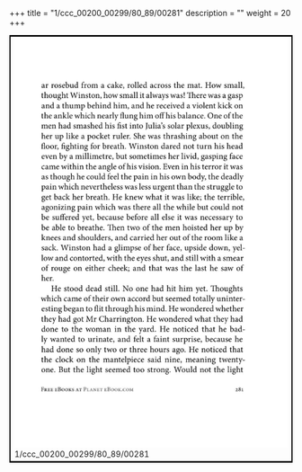 +++
title = "1/ccc_00200_00299/80_89/00281"
description = ""
weight = 20
+++

<table style="border:2px solid black;max-width:800px;max-height:800px;" 
><tr><td>
<img class="center-fit-jpg"
src="/jpg_/out_jpg_1984__281.jpg">
1/ccc_00200_00299/80_89/00281
</img></td></tr></table>
